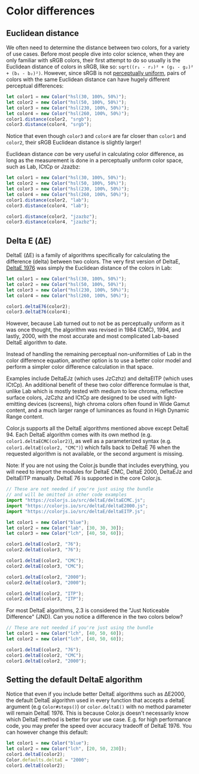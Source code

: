 # Color differences

## Euclidean distance

We often need to determine the distance between two colors, for a variety of use cases.
Before most people dive into color science, when they are only familiar with sRGB colors,
their first attempt to do so usually is the Euclidean distance of colors in sRGB,
like so: `sqrt((r₁ - r₂)² + (g₁ - g₂)² + (b₁ - b₂)²)`.
However, since sRGB is not [perceptually uniform](https://programmingdesignsystems.com/color/perceptually-uniform-color-spaces/),
pairs of colors with the same Euclidean distance can have hugely different perceptual differences:

<div style="background: hsl(30, 100%, 50%)"></div>
<div style="background: hsl(50, 100%, 50%)"></div>
<div style="background: hsl(230, 100%, 50%)"></div>
<div style="background: hsl(250, 100%, 50%)"></div>

```js
let color1 = new Color("hsl(30, 100%, 50%)");
let color2 = new Color("hsl(50, 100%, 50%)");
let color3 = new Color("hsl(230, 100%, 50%)");
let color4 = new Color("hsl(260, 100%, 50%)");
color1.distance(color2, "srgb");
color3.distance(color4, "srgb");
```

Notice that even though `color3` and `color4` are far closer than `color1` and `color2`, their sRGB Euclidean distance is slightly larger!

Euclidean distance *can* be very useful in calculating color difference, as long as the measurement is done in a perceptually uniform color space, such as Lab, ICtCp or Jzazbz:

```js
let color1 = new Color("hsl(30, 100%, 50%)");
let color2 = new Color("hsl(50, 100%, 50%)");
let color3 = new Color("hsl(230, 100%, 50%)");
let color4 = new Color("hsl(260, 100%, 50%)");
color1.distance(color2, "lab");
color3.distance(color4, "lab");

color1.distance(color2, "jzazbz");
color3.distance(color4, "jzazbz");
```

## Delta E (ΔE)

DeltaE (ΔE) is a family of algorithms specifically for calculating the difference (delta) between two colors.
The very first version of DeltaE, [DeltaE 1976](https://en.wikipedia.org/wiki/Color_difference#CIE76) was simply the Euclidean distance of the colors in Lab:

```js
let color1 = new Color("hsl(30, 100%, 50%)");
let color2 = new Color("hsl(50, 100%, 50%)");
let color3 = new Color("hsl(230, 100%, 50%)");
let color4 = new Color("hsl(260, 100%, 50%)");

color1.deltaE76(color2);
color3.deltaE76(color4);
```

However, because Lab turned out to not be as perceptually uniform as it was once thought, the algorithm was revised in 1984 (CMC), 1994, and lastly, 2000, with the most accurate and most complicated Lab-based DeltaE algorithm to date.

Instead of handling the remaining perceptual non-uniformities of Lab in the color difference equation,
another option is to use a better color model and perform a simpler color difference calculation in that space.

Examples include DeltaEJz (which uses JzCzhz) and deltaEITP (which uses ICtCp). An additional benefit of these two color difference formulae is that, unlike Lab which is mostly tested with medium to low chroma, reflective surface colors, JzCzhz and ICtCp are designed to be used with light-emitting devices (screens), high chroma colors often found in Wide Gamut content, and a much larger range of luminances as found in High Dynamic Range content.

Color.js supports all the DeltaE algorithms mentioned above except DeltaE 94. Each DeltaE algorithm comes with its own method (e.g. `color1.deltaECMC(color2)`),
as well as a parameterized syntax (e.g. `color1.deltaE(color2, "CMC")`) which falls back to DeltaE 76 when the requested algorithm is not available, or the second argument is missing.

Note: If you are not using the Color.js bundle that includes everything, you will need to import the modules for DeltaE CMC, DeltaE 2000, DeltaEJz and DeltaEITP manually. DeltaE 76 is supported in the core Color.js.

```js
// These are not needed if you're just using the bundle
// and will be omitted in other code examples
import "https://colorjs.io/src/deltaE/deltaECMC.js";
import "https://colorjs.io/src/deltaE/deltaE2000.js";
import "https://colorjs.io/src/deltaE/deltaEITP.js";

let color1 = new Color("blue");
let color2 = new Color("lab", [30, 30, 30]);
let color3 = new Color("lch", [40, 50, 60]);

color1.deltaE(color2, "76");
color2.deltaE(color3, "76");

color1.deltaE(color2, "CMC");
color2.deltaE(color3, "CMC");

color1.deltaE(color2, "2000");
color2.deltaE(color3, "2000");

color1.deltaE(color2, "ITP");
color2.deltaE(color3, "ITP");
```

For most DeltaE algorithms, 2.3 is considered the "Just Noticeable Difference" (JND).
Can you notice a difference in the two colors below?

```js
// These are not needed if you're just using the bundle
let color1 = new Color("lch", [40, 50, 60]);
let color2 = new Color("lch", [40, 50, 60]);

color1.deltaE(color2, "76");
color1.deltaE(color2, "CMC");
color1.deltaE(color2, "2000");
```

## Setting the default DeltaE algorithm

Notice that even if you include better DeltaE algorithms such as ΔΕ2000,
the default DeltaE algorithm used in every function that accepts a deltaE argument (e.g `Color#steps()`) or `color.deltaE()` with no method parameter will remain DeltaE 1976.
This is because Color.js doesn't necessarily know which DeltaE method is better for your use case.
E.g. for high performance code, you may prefer the speed over accuracy tradeoff of DeltaE 1976.
You can however change this default:

```js
let color1 = new Color("blue");
let color2 = new Color("lch", [20, 50, 230]);
color1.deltaE(color2);
Color.defaults.deltaE = "2000";
color1.deltaE(color2);
```
